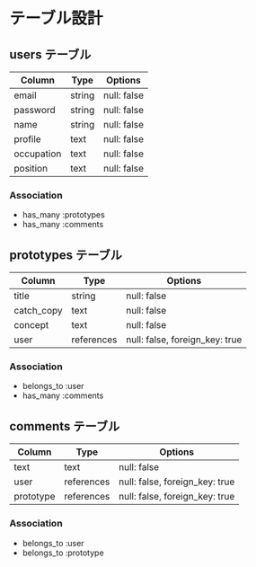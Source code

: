 # テーブル設計

## users テーブル

| Column    | Type    | Options       |
| --------- | ------- | ------------- |
| email     | string  | null: false   |
| password  | string  | null: false   |
| name      | string  | null: false   |
| profile   | text    | null: false   |
| occupation| text    | null: false   |
| position  | text    | null: false   |

### Association

- has_many :prototypes
- has_many :comments

## prototypes テーブル

| Column     | Type       | Options                        |
| ---------- | ---------- | ------------------------------ |
| title      | string     | null: false                    |
| catch_copy | text       | null: false                    |
| concept    | text       | null: false                    |
| user       | references | null: false, foreign_key: true |

### Association

- belongs_to :user
- has_many   :comments

## comments テーブル

| Column       | Type       | Options                        |
| ------------ | ---------- | ------------------------------ |
| text         | text       | null: false                    |
| user         | references | null: false, foreign_key: true |
| prototype    | references | null: false, foreign_key: true |

### Association

- belongs_to :user
- belongs_to :prototype